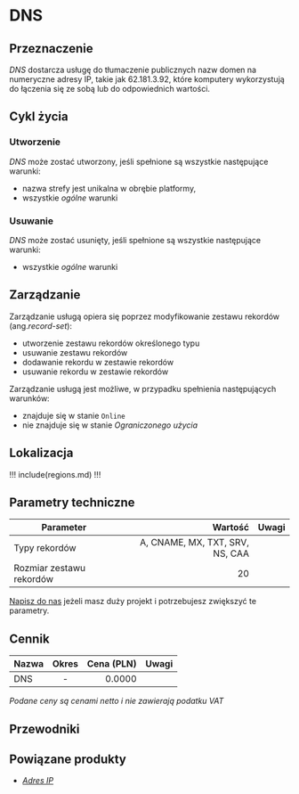 # DNS

## Przeznaczenie

*DNS* dostarcza usługę do tłumaczenie publicznych nazw domen na numeryczne adresy IP, takie jak 62.181.3.92, które komputery wykorzystują do łączenia się ze sobą lub do odpowiednich wartości.

## Cykl życia

### Utworzenie

*DNS* może zostać utworzony, jeśli spełnione są wszystkie następujące warunki:

 * nazwa strefy jest unikalna w obrębie platformy,
 * wszystkie *ogólne* warunki

### Usuwanie

*DNS* może zostać usunięty, jeśli spełnione są wszystkie następujące warunki:

 * wszystkie *ogólne* warunki

## Zarządzanie

Zarządzanie usługą opiera się poprzez modyfikowanie zestawu rekordów (ang.*record-set*):

 * utworzenie zestawu rekordów określonego typu
 * usuwanie zestawu rekordów
 * dodawanie rekordu w zestawie rekordów
 * usuwanie rekordu w zestawie rekordów

Zarządzanie usługą jest możliwe, w przypadku spełnienia następujących warunków: 

* znajduje się w stanie ```Online```
* nie znajduje się w stanie *Ograniczonego użycia*

## Lokalizacja

!!! include(regions.md) !!!

## Parametry techniczne

Parameter                |                         Wartość |Uwagi
------------------------ | ------------------------------: | ---
Typy rekordów            | A, CNAME, MX, TXT, SRV, NS, CAA |
Rozmiar zestawu rekordów |                         20      |

[Napisz do nas](/about-us/contact.md) jeżeli masz duży projekt i potrzebujesz zwiększyć te parametry.

## Cennik

Nazwa  | Okres  | Cena (PLN) | Uwagi
------ | :----: | ---------: | :----:
DNS    |   -    |     0.0000 | 

<!-- TODO: Create a service "dns" -->

*Podane ceny są cenami netto i nie zawierają podatku VAT*

## Przewodniki

<PageList path_re="guide/networking/dns/"/>

## Powiązane produkty

* *[Adres IP](/resource/networking/ip-address.md)*
